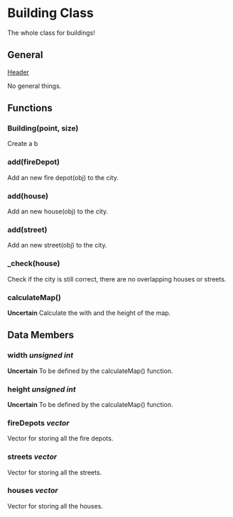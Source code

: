 # Building Class

The whole class for buildings!

## General
[Header](../src/Building.h)

No general things.

## Functions

### Building(point, size)
Create a b

### add(fireDepot)
Add an new fire depot(obj) to the city.

### add(house)
Add an new house(obj) to the city.

### add(street)
Add an new street(obj) to the city.

### _check(house)
Check if the city is still correct, there are no overlapping houses or streets.

### calculateMap()
**Uncertain**
Calculate the with and the height of the map.

## Data Members

### width _unsigned int_
**Uncertain**
To be defined by the calculateMap() function.

### height _unsigned int_
**Uncertain**
To be defined by the calculateMap() function.

### fireDepots _vector<fireDepot>_
Vector for storing all the fire depots.

### streets _vector<street>_
Vector for storing all the streets.

### houses _vector<house>_
Vector for storing all the houses.
